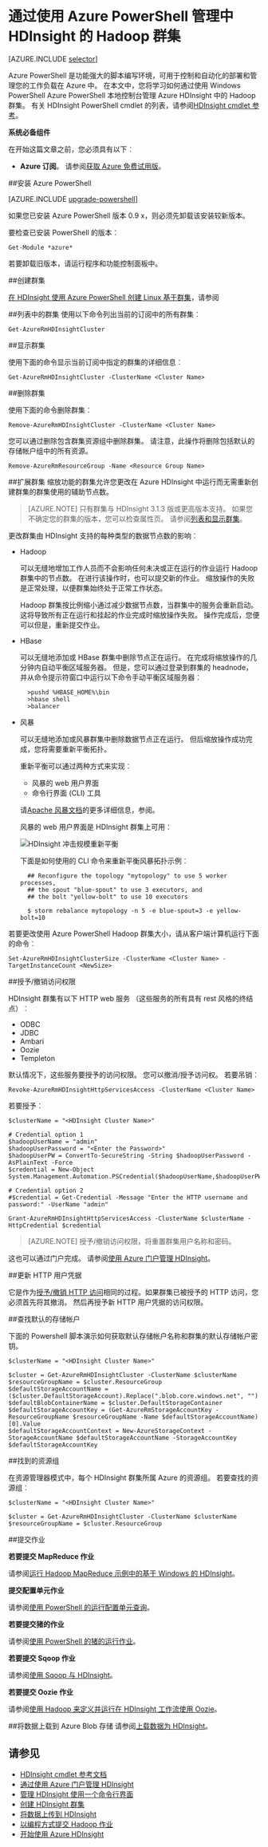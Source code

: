 <properties
    pageTitle="管理 Hadoop 群集中使用 PowerShell HDInsight |Microsoft Azure"
    description="了解如何使用 Azure PowerShell 的 HDInsight 中的 Hadoop 群集执行管理任务。"
    services="hdinsight"
    editor="cgronlun"
    manager="jhubbard"
    tags="azure-portal"
    authors="mumian"
    documentationCenter=""/>

<tags
    ms.service="hdinsight"
    ms.workload="big-data"
    ms.tgt_pltfrm="na"
    ms.devlang="na"
    ms.topic="article"
    ms.date="08/10/2016"
    ms.author="jgao"/>

# <a name="manage-hadoop-clusters-in-hdinsight-by-using-azure-powershell"></a>通过使用 Azure PowerShell 管理中 HDInsight 的 Hadoop 群集

[AZURE.INCLUDE [selector](../../includes/hdinsight-portal-management-selector.md)]

Azure PowerShell 是功能强大的脚本编写环境，可用于控制和自动化的部署和管理您的工作负载在 Azure 中。 在本文中，您将学习如何通过使用 Windows PowerShell Azure PowerShell 本地控制台管理 Azure HDInsight 中的 Hadoop 群集。 有关 HDInsight PowerShell cmdlet 的列表，请参阅[HDInsight cmdlet 参考][hdinsight-powershell-reference]。



**系统必备组件**

在开始这篇文章之前，您必须具有以下︰

- **Azure 订阅**。 请参阅[获取 Azure 免费试用版](https://azure.microsoft.com/documentation/videos/get-azure-free-trial-for-testing-hadoop-in-hdinsight/)。

##<a name="install-azure-powershell"></a>安装 Azure PowerShell

[AZURE.INCLUDE [upgrade-powershell](../../includes/hdinsight-use-latest-powershell.md)]

如果您已安装 Azure PowerShell 版本 0.9 x，则必须先卸载该安装较新版本。

要检查已安装 PowerShell 的版本︰

    Get-Module *azure*
    
若要卸载旧版本，请运行程序和功能控制面板中。 


##<a name="create-clusters"></a>创建群集

[在 HDInsight 使用 Azure PowerShell 创建 Linux 基于群集](hdinsight-hadoop-create-linux-clusters-azure-powershell.md)，请参阅

##<a name="list-clusters"></a>列表中的群集
使用以下命令列出当前的订阅中的所有群集︰

    Get-AzureRmHDInsightCluster

##<a name="show-cluster"></a>显示群集

使用下面的命令显示当前订阅中指定的群集的详细信息︰

    Get-AzureRmHDInsightCluster -ClusterName <Cluster Name>

##<a name="delete-clusters"></a>删除群集

使用下面的命令删除群集︰

    Remove-AzureRmHDInsightCluster -ClusterName <Cluster Name>

您可以通过删除包含群集资源组中删除群集。 请注意，此操作将删除包括默认的存储帐户组中的所有资源。

    Remove-AzureRmResourceGroup -Name <Resource Group Name>
            
##<a name="scale-clusters"></a>扩展群集
缩放功能的群集允许您更改在 Azure HDInsight 中运行而无需重新创建群集的群集使用的辅助节点数。

>[AZURE.NOTE] 只有群集与 HDInsight 3.1.3 版或更高版本支持。 如果您不确定您的群集的版本，您可以检查属性页。  请参阅[列表和显示群集](hdinsight-administer-use-portal-linux.md#list-and-show-clusters)。

更改群集由 HDInsight 支持的每种类型的数据节点数的影响︰

- Hadoop

    可以无缝地增加工作人员而不会影响任何未决或正在运行的作业运行 Hadoop 群集中的节点数。 在进行该操作时，也可以提交新的作业。 缩放操作的失败是正常处理，以便群集始终处于正常工作状态。

    Hadoop 群集按比例缩小通过减少数据节点数，当群集中的服务会重新启动。 这将导致所有正在运行和挂起的作业完成时缩放操作失败。 操作完成后，您便可以但是，重新提交作业。

- HBase

    可以无缝地添加或 HBase 群集中删除节点正在运行。 在完成将缩放操作的几分钟内自动平衡区域服务器。 但是，您可以通过登录到群集的 headnode，并从命令提示符窗口中运行以下命令手动平衡区域服务器︰

        >pushd %HBASE_HOME%\bin
        >hbase shell
        >balancer

- 风暴

    可以无缝地添加或风暴群集中删除数据节点正在运行。 但后缩放操作成功完成，您将需要重新平衡拓扑。

    重新平衡可以通过两种方式来实现︰

    * 风暴的 web 用户界面
    * 命令行界面 (CLI) 工具

    请[Apache 风暴文档](http://storm.apache.org/documentation/Understanding-the-parallelism-of-a-Storm-topology.html)的更多详细信息，参阅。

    风暴的 web 用户界面是 HDInsight 群集上可用︰

    ![HDInsight 冲击规模重新平衡](./media/hdinsight-administer-use-management-portal/hdinsight.portal.scale.cluster.storm.rebalance.png)

    下面是如何使用的 CLI 命令来重新平衡风暴拓扑示例︰

        ## Reconfigure the topology "mytopology" to use 5 worker processes,
        ## the spout "blue-spout" to use 3 executors, and
        ## the bolt "yellow-bolt" to use 10 executors

        $ storm rebalance mytopology -n 5 -e blue-spout=3 -e yellow-bolt=10

若要更改使用 Azure PowerShell Hadoop 群集大小，请从客户端计算机运行下面的命令︰

    Set-AzureRmHDInsightClusterSize -ClusterName <Cluster Name> -TargetInstanceCount <NewSize>
    

##<a name="grantrevoke-access"></a>授予/撤销访问权限

HDInsight 群集有以下 HTTP web 服务 （这些服务的所有具有 rest 风格的终结点）︰

- ODBC
- JDBC
- Ambari
- Oozie
- Templeton


默认情况下，这些服务要授予的访问权限。 您可以撤消/授予访问权。 若要吊销︰

    Revoke-AzureRmHDInsightHttpServicesAccess -ClusterName <Cluster Name>

若要授予︰

    $clusterName = "<HDInsight Cluster Name>"

    # Credential option 1
    $hadoopUserName = "admin"
    $hadoopUserPassword = "<Enter the Password>"
    $hadoopUserPW = ConvertTo-SecureString -String $hadoopUserPassword -AsPlainText -Force
    $credential = New-Object System.Management.Automation.PSCredential($hadoopUserName,$hadoopUserPW)

    # Credential option 2
    #$credential = Get-Credential -Message "Enter the HTTP username and password:" -UserName "admin"
    
    Grant-AzureRmHDInsightHttpServicesAccess -ClusterName $clusterName -HttpCredential $credential

>[AZURE.NOTE] 授予/撤销访问权限，将重置群集用户名称和密码。

这也可以通过门户完成。 请参阅[使用 Azure 门户管理 HDInsight][hdinsight-admin-portal]。

##<a name="update-http-user-credentials"></a>更新 HTTP 用户凭据

它是作为[授予/撤销 HTTP 访问](#grant/revoke-access)相同的过程。如果群集已被授予的 HTTP 访问，您必须首先将其撤消。  然后再授予新 HTTP 用户凭据的访问权限。


##<a name="find-the-default-storage-account"></a>查找默认的存储帐户

下面的 Powershell 脚本演示如何获取默认存储帐户名称和群集的默认存储帐户密钥。

    $clusterName = "<HDInsight Cluster Name>"
    
    $cluster = Get-AzureRmHDInsightCluster -ClusterName $clusterName
    $resourceGroupName = $cluster.ResourceGroup
    $defaultStorageAccountName = ($cluster.DefaultStorageAccount).Replace(".blob.core.windows.net", "")
    $defaultBlobContainerName = $cluster.DefaultStorageContainer
    $defaultStorageAccountKey = (Get-AzureRmStorageAccountKey -ResourceGroupName $resourceGroupName -Name $defaultStorageAccountName)[0].Value
    $defaultStorageAccountContext = New-AzureStorageContext -StorageAccountName $defaultStorageAccountName -StorageAccountKey $defaultStorageAccountKey 

##<a name="find-the-resource-group"></a>找到的资源组

在资源管理器模式中，每个 HDInsight 群集所属 Azure 的资源组。  若要查找的资源组︰

    $clusterName = "<HDInsight Cluster Name>"
    
    $cluster = Get-AzureRmHDInsightCluster -ClusterName $clusterName
    $resourceGroupName = $cluster.ResourceGroup


##<a name="submit-jobs"></a>提交作业

**若要提交 MapReduce 作业**

请参阅[运行 Hadoop MapReduce 示例中的基于 Windows 的 HDInsight](hdinsight-run-samples.md)。

**提交配置单元作业** 

请参阅[使用 PowerShell 的运行配置单元查询](hdinsight-hadoop-use-hive-powershell.md)。

**若要提交猪的作业**

请参阅[使用 PowerShell 的猪的运行作业](hdinsight-hadoop-use-pig-powershell.md)。

**若要提交 Sqoop 作业**

请参阅[使用 Sqoop 与 HDInsight](hdinsight-use-sqoop.md)。

**若要提交 Oozie 作业**

请参阅[使用 Hadoop 来定义并运行在 HDInsight 工作流使用 Oozie](hdinsight-use-oozie.md)。

##<a name="upload-data-to-azure-blob-storage"></a>将数据上载到 Azure Blob 存储
请参阅[上载数据为 HDInsight][hdinsight-upload-data]。


## <a name="see-also"></a>请参见
* [HDInsight cmdlet 参考文档][hdinsight-powershell-reference]
* [通过使用 Azure 门户管理 HDInsight][hdinsight-admin-portal]
* [管理 HDInsight 使用一个命令行界面][hdinsight-admin-cli]
* [创建 HDInsight 群集][hdinsight-provision]
* [将数据上传到 HDInsight][hdinsight-upload-data]
* [以编程方式提交 Hadoop 作业][hdinsight-submit-jobs]
* [开始使用 Azure HDInsight][hdinsight-get-started]


[azure-purchase-options]: http://azure.microsoft.com/pricing/purchase-options/
[azure-member-offers]: http://azure.microsoft.com/pricing/member-offers/
[azure-free-trial]: http://azure.microsoft.com/pricing/free-trial/

[hdinsight-get-started]: hdinsight-hadoop-linux-tutorial-get-started.md
[hdinsight-provision]: hdinsight-provision-clusters.md
[hdinsight-provision-custom-options]: hdinsight-provision-clusters.md#configuration
[hdinsight-submit-jobs]: hdinsight-submit-hadoop-jobs-programmatically.md

[hdinsight-admin-cli]: hdinsight-administer-use-command-line.md
[hdinsight-admin-portal]: hdinsight-administer-use-management-portal.md
[hdinsight-storage]: hdinsight-hadoop-use-blob-storage.md
[hdinsight-use-hive]: hdinsight-use-hive.md
[hdinsight-use-mapreduce]: hdinsight-use-mapreduce.md
[hdinsight-upload-data]: hdinsight-upload-data.md
[hdinsight-flight]: hdinsight-analyze-flight-delay-data.md

[hdinsight-powershell-reference]: https://msdn.microsoft.com/library/dn858087.aspx

[powershell-install-configure]: powershell-install-configure.md

[image-hdi-ps-provision]: ./media/hdinsight-administer-use-powershell/HDI.PS.Provision.png
